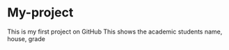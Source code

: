 # My-project
This is my first project on GitHub
This shows the academic students name, house, grade
